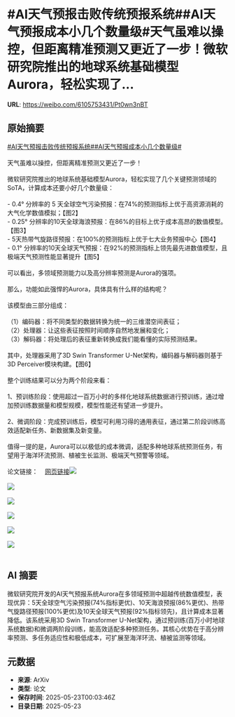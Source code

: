 # #AI天气预报击败传统预报系统##AI天气预报成本小几个数量级#天气虽难以操控，但距离精准预测又更近了一步！微软研究院推出的地球系统基础模型Aurora，轻松实现了...

**URL**: https://weibo.com/6105753431/Pt0wn3nBT

## 原始摘要

<a href="https://m.weibo.cn/search?containerid=231522type%3D1%26t%3D10%26q%3D%23AI%E5%A4%A9%E6%B0%94%E9%A2%84%E6%8A%A5%E5%87%BB%E8%B4%A5%E4%BC%A0%E7%BB%9F%E9%A2%84%E6%8A%A5%E7%B3%BB%E7%BB%9F%23&amp;extparam=%23AI%E5%A4%A9%E6%B0%94%E9%A2%84%E6%8A%A5%E5%87%BB%E8%B4%A5%E4%BC%A0%E7%BB%9F%E9%A2%84%E6%8A%A5%E7%B3%BB%E7%BB%9F%23" data-hide=""><span class="surl-text">#AI天气预报击败传统预报系统#</span></a><a href="https://m.weibo.cn/search?containerid=231522type%3D1%26t%3D10%26q%3D%23AI%E5%A4%A9%E6%B0%94%E9%A2%84%E6%8A%A5%E6%88%90%E6%9C%AC%E5%B0%8F%E5%87%A0%E4%B8%AA%E6%95%B0%E9%87%8F%E7%BA%A7%23&amp;extparam=%23AI%E5%A4%A9%E6%B0%94%E9%A2%84%E6%8A%A5%E6%88%90%E6%9C%AC%E5%B0%8F%E5%87%A0%E4%B8%AA%E6%95%B0%E9%87%8F%E7%BA%A7%23" data-hide=""><span class="surl-text">#AI天气预报成本小几个数量级#</span></a><br><br>天气虽难以操控，但距离精准预测又更近了一步！<br><br>微软研究院推出的地球系统基础模型Aurora，轻松实现了几个关键预测领域的SoTA，计算成本还要小好几个数量级：<br><br>- 0.4° 分辨率的 5 天全球空气污染预报：在74%的预测指标上优于高资源消耗的大气化学数值模拟；【图2】<br>- 0.25° 分辨率的10天全球海浪预报：在86%的目标上优于成本高昂的数值模型。【图3】<br>- 5天热带气旋路径预报：在100%的预测指标上优于七大业务预报中心【图4】<br>- 0.1° 分辨率的10天全球天气预报：在92%的预测指标上领先最先进数值模型，且极端天气预测性能显著提升【图5】<br><br>可以看出，多领域预测能力以及高分辨率预测是Aurora的强项。<br><br>那么，功能如此强悍的Aurora，具体具有什么样的结构呢？<br><br>该模型由三部分组成：<br><br>（1）编码器：将不同类型的数据转换为统一的三维潜空间表征；<br>（2）处理器：让这些表征按照时间顺序自然地发展和变化；<br>（3）解码器：将处理后的表征重新转换成我们能看懂的实际预测结果。<br><br>其中，处理器采用了3D Swin Transformer U-Net架构，编码器与解码器则基于3D Perceiver模块构建。【图6】<br><br>整个训练结果可以分为两个阶段来看：<br><br>1、预训练阶段：使用超过一百万小时的多样化地球系统数据进行预训练，通过增加预训练数据量和模型规模，模型性能还有望进一步提升。<br><br>2、微调阶段：完成预训练后，模型可利用习得的通用表征，通过第二阶段训练高效适配新任务、新数据集及新变量。<br><br>值得一提的是，Aurora可以以极低的成本微调，适配多种地球系统预测任务，有望用于海洋环流预测、植被生长监测、极端天气预警等领域。<br><br>论文链接：<a href="https://weibo.cn/sinaurl?u=https%3A%2F%2Farxiv.org%2Fabs%2F2405.13063" data-hide=""><span class="url-icon"><img style="width: 1rem;height: 1rem" src="https://h5.sinaimg.cn/upload/2015/09/25/3/timeline_card_small_web_default.png" referrerpolicy="no-referrer"></span><span class="surl-text">网页链接</span></a><img style="" src="https://tvax3.sinaimg.cn/large/006Fd7o3gy1i1oc2pa9mgj30zk0hbjxh.jpg" referrerpolicy="no-referrer"><br><br><img style="" src="https://tvax3.sinaimg.cn/large/006Fd7o3gy1i1oc2rrns7j30zk0oxqlg.jpg" referrerpolicy="no-referrer"><br><br><img style="" src="https://tvax3.sinaimg.cn/large/006Fd7o3gy1i1oc2tspiej30ze0sy7pr.jpg" referrerpolicy="no-referrer"><br><br><img style="" src="https://tvax1.sinaimg.cn/large/006Fd7o3gy1i1oc2yidoyj30zk0iadmq.jpg" referrerpolicy="no-referrer"><br><br><img style="" src="https://tvax3.sinaimg.cn/large/006Fd7o3gy1i1oc30dhdrj30zk0of4dl.jpg" referrerpolicy="no-referrer"><br><br><img style="" src="https://tvax2.sinaimg.cn/large/006Fd7o3gy1i1oc33otdej30zk0ratm4.jpg" referrerpolicy="no-referrer"><br><br>

## AI 摘要

微软研究院开发的AI天气预报系统Aurora在多领域预测中超越传统数值模型，表现优异：5天全球空气污染预报(74%指标更优)、10天海浪预报(86%更优)、热带气旋路径预报(100%更优)及10天全球天气预报(92%指标领先)，且计算成本显著降低。该系统采用3D Swin Transformer U-Net架构，通过预训练(百万小时地球系统数据)和微调两阶段训练，能高效适配多种预测任务。其核心优势在于高分辨率预测、多任务适应性和极低成本，可扩展至海洋环流、植被监测等领域。

## 元数据

- **来源**: ArXiv
- **类型**: 论文
- **保存时间**: 2025-05-23T00:03:46Z
- **目录日期**: 2025-05-23
